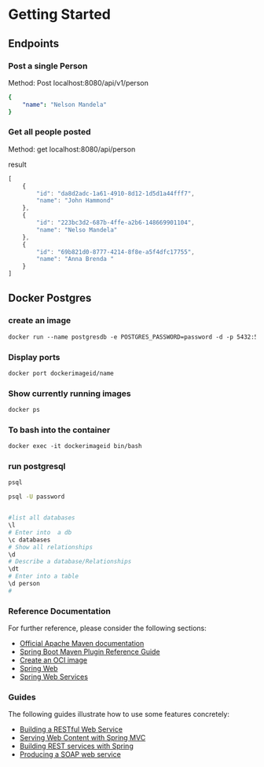 # Getting Started

## Endpoints
### Post a single Person
Method: Post localhost:8080/api/v1/person
```yaml
{
    "name": "Nelson Mandela"
}
```
###  Get  all people posted
Method:
get localhost:8080/api/person

result
```javascript
[
    {
        "id": "da8d2adc-1a61-4910-8d12-1d5d1a44fff7",
        "name": "John Hammond"
    },
    {
        "id": "223bc3d2-687b-4ffe-a2b6-148669901104",
        "name": "Nelso Mandela"
    },
    {
        "id": "69b821d0-8777-4214-8f8e-a5f4dfc17755",
        "name": "Anna Brenda "
    }
]
```

## Docker Postgres

### create an image
```dockerfile
docker run --name postgresdb -e POSTGRES_PASSWORD=password -d -p 5432:5432 postgres:alpine
```

### Display ports

```dockerfile
docker port dockerimageid/name
```

### Show currently running images
```dockerfile
docker ps
```
### To bash into the container
```dockerfile
docker exec -it dockerimageid bin/bash
```
### run postgresql
```bash
psql

psql -U password
```

```bash

#list all databases
\l 
# Enter into  a db
\c databases
# Show all relationships
\d
# Describe a database/Relationships
\dt
# Enter into a table
\d person
#
```
### Reference Documentation

For further reference, please consider the following sections:

* [Official Apache Maven documentation](https://maven.apache.org/guides/index.html)
* [Spring Boot Maven Plugin Reference Guide](https://docs.spring.io/spring-boot/docs/3.0.0/maven-plugin/reference/html/)
* [Create an OCI image](https://docs.spring.io/spring-boot/docs/3.0.0/maven-plugin/reference/html/#build-image)
* [Spring Web](https://docs.spring.io/spring-boot/docs/3.0.0/reference/htmlsingle/#web)
* [Spring Web Services](https://docs.spring.io/spring-boot/docs/3.0.0/reference/htmlsingle/#io.webservices)

### Guides

The following guides illustrate how to use some features concretely:

* [Building a RESTful Web Service](https://spring.io/guides/gs/rest-service/)
* [Serving Web Content with Spring MVC](https://spring.io/guides/gs/serving-web-content/)
* [Building REST services with Spring](https://spring.io/guides/tutorials/rest/)
* [Producing a SOAP web service](https://spring.io/guides/gs/producing-web-service/)

